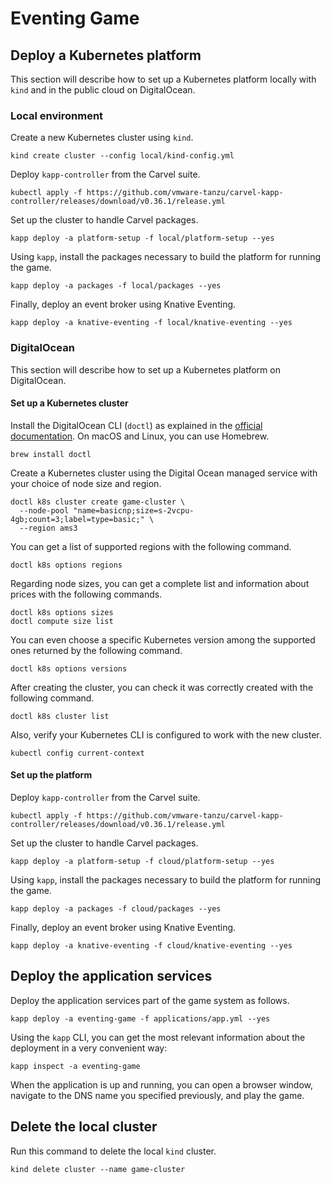 # Eventing Game

## Deploy a Kubernetes platform

This section will describe how to set up a Kubernetes platform locally with `kind` and in the public cloud on DigitalOcean.

### Local environment

Create a new Kubernetes cluster using `kind`.

```shell
kind create cluster --config local/kind-config.yml
```

Deploy `kapp-controller` from the Carvel suite.

```shell
kubectl apply -f https://github.com/vmware-tanzu/carvel-kapp-controller/releases/download/v0.36.1/release.yml
```

Set up the cluster to handle Carvel packages.

```shell
kapp deploy -a platform-setup -f local/platform-setup --yes
```

Using `kapp`, install the packages necessary to build the platform for running the game.

```shell
kapp deploy -a packages -f local/packages --yes
```

Finally, deploy an event broker using Knative Eventing.

```shell
kapp deploy -a knative-eventing -f local/knative-eventing --yes
```

### DigitalOcean

This section will describe how to set up a Kubernetes platform on DigitalOcean.

#### Set up a Kubernetes cluster

Install the DigitalOcean CLI (`doctl`) as explained in the [official documentation](https://docs.digitalocean.com/reference/doctl/how-to/install/).
On macOS and Linux, you can use Homebrew.

```shell
brew install doctl
```

Create a Kubernetes cluster using the Digital Ocean managed service with your choice of node size and region.

```shell
doctl k8s cluster create game-cluster \
  --node-pool "name=basicnp;size=s-2vcpu-4gb;count=3;label=type=basic;" \
  --region ams3
```

You can get a list of supported regions with the following command.

```shell
doctl k8s options regions
```

Regarding node sizes, you can get a complete list and information about prices with the following commands.

```shell
doctl k8s options sizes
doctl compute size list
```

You can even choose a specific Kubernetes version among the supported ones returned by the following command.

```shell
doctl k8s options versions
```

After creating the cluster, you can check it was correctly created with the following command.

```shell
doctl k8s cluster list
```

Also, verify your Kubernetes CLI is configured to work with the new cluster.

```shell
kubectl config current-context
```

#### Set up the platform

Deploy `kapp-controller` from the Carvel suite.

```shell
kubectl apply -f https://github.com/vmware-tanzu/carvel-kapp-controller/releases/download/v0.36.1/release.yml
```

Set up the cluster to handle Carvel packages.

```shell
kapp deploy -a platform-setup -f cloud/platform-setup --yes
```

Using `kapp`, install the packages necessary to build the platform for running the game.

```shell
kapp deploy -a packages -f cloud/packages --yes
```

Finally, deploy an event broker using Knative Eventing.

```shell
kapp deploy -a knative-eventing -f cloud/knative-eventing --yes
```

## Deploy the application services

Deploy the application services part of the game system as follows.

```shell
kapp deploy -a eventing-game -f applications/app.yml --yes
```

Using the `kapp` CLI, you can get the most relevant information about the deployment in a very convenient way:

```shell
kapp inspect -a eventing-game
```

When the application is up and running, you can open a browser window, navigate to the DNS name you specified previously,
and play the game.

## Delete the local cluster

Run this command to delete the local `kind` cluster.

```shell
kind delete cluster --name game-cluster
```
